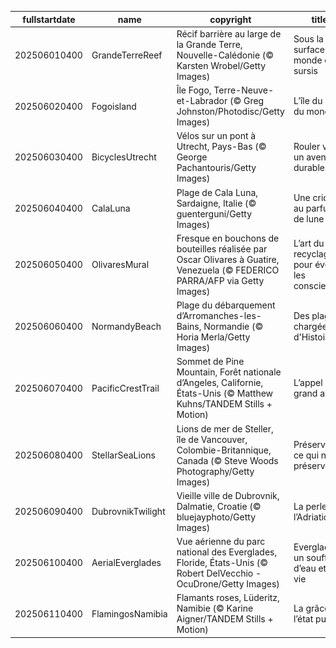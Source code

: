 |fullstartdate|name|copyright|title|image|
|--|--|--|--|--|
202506010400|GrandeTerreReef|Récif barrière au large de la Grande Terre, Nouvelle-Calédonie (© Karsten Wrobel/Getty Images)|Sous la surface, un monde en sursis|![](/fr-CA/2025/06/202506010400GrandeTerreReef.jpg)|
202506020400|Fogoisland|Île Fogo, Terre-Neuve-et-Labrador (© Greg Johnston/Photodisc/Getty Images)|L’île du bout du monde|![](/fr-CA/2025/06/202506020400Fogoisland.jpg)|
202506030400|BicyclesUtrecht|Vélos sur un pont à Utrecht, Pays-Bas (© George Pachantouris/Getty Images)|Rouler vers un avenir durable|![](/fr-CA/2025/06/202506030400BicyclesUtrecht.jpg)|
202506040400|CalaLuna|Plage de Cala Luna, Sardaigne, Italie (© guenterguni/Getty Images)|Une crique au parfum de lune|![](/fr-CA/2025/06/202506040400CalaLuna.jpg)|
202506050400|OlivaresMural|Fresque en bouchons de bouteilles réalisée par Oscar Olivares à Guatire, Venezuela (© FEDERICO PARRA/AFP via Getty Images)|L’art du recyclage pour éveiller les consciences|![](/fr-CA/2025/06/202506050400OlivaresMural.jpg)|
202506060400|NormandyBeach|Plage du débarquement d’Arromanches-les-Bains, Normandie (© Horia Merla/Getty Images)|Des plages chargées d'Histoire|![](/fr-CA/2025/06/202506060400NormandyBeach.jpg)|
202506070400|PacificCrestTrail|Sommet de Pine Mountain, Forêt nationale d’Angeles, Californie, États-Unis (© Matthew Kuhns/TANDEM Stills + Motion)|L’appel du grand air|![](/fr-CA/2025/06/202506070400PacificCrestTrail.jpg)|
202506080400|StellarSeaLions|Lions de mer de Steller, île de Vancouver, Colombie-Britannique, Canada (© Steve Woods Photography/Getty Images)|Préserver ce qui nous préserve|![](/fr-CA/2025/06/202506080400StellarSeaLions.jpg)|
202506090400|DubrovnikTwilight|Vieille ville de Dubrovnik, Dalmatie, Croatie (© bluejayphoto/Getty Images)|La perle de l’Adriatique|![](/fr-CA/2025/06/202506090400DubrovnikTwilight.jpg)|
202506100400|AerialEverglades|Vue aérienne du parc national des Everglades, Floride, États-Unis (© Robert DelVecchio - OcuDrone/Getty Images)|Everglades, un souffle d’eau et de vie|![](/fr-CA/2025/06/202506100400AerialEverglades.jpg)|
202506110400|FlamingosNamibia|Flamants roses, Lüderitz, Namibie (© Karine Aigner/TANDEM Stills + Motion)|La grâce à l’état pur|![](/fr-CA/2025/06/202506110400FlamingosNamibia.jpg)|
